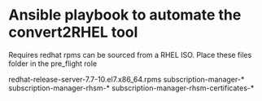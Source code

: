 # Ansible playbook to automate the convert2RHEL tool

Requires redhat rpms can be sourced from a RHEL ISO. Place these files folder in the pre_flight role

redhat-release-server-7.7-10.el7.x86_64.rpms
subscription-manager-*
subscription-manager-rhsm-*
subscription-manager-rhsm-certificates-*

